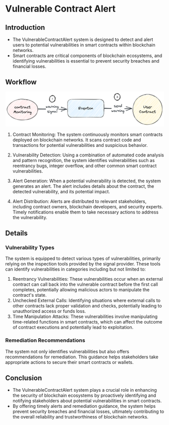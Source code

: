 # Vulnerable Contract Alert

## Introduction

- The VulnerableContractAlert system is designed to detect and alert users to potential vulnerabilities in smart contracts within blockchain networks.
- Smart contracts are critical components of blockchain ecosystems, and identifying vulnerabilities is essential to prevent security breaches and financial losses.

## Workflow

![Smart Contract Monitoring Workflow](./img/smartbugs.png)

1. Contract Monitoring: The system continuously monitors smart contracts deployed on blockchain networks. It scans contract code and transactions for potential vulnerabilities and suspicious behavior.

2. Vulnerability Detection: Using a combination of automated code analysis and pattern recognition, the system identifies vulnerabilities such as reentrancy bugs, integer overflow, and other common smart contract vulnerabilities.

3. Alert Generation: When a potential vulnerability is detected, the system generates an alert. The alert includes details about the contract, the detected vulnerability, and its potential impact.

4. Alert Distribution: Alerts are distributed to relevant stakeholders, including contract owners, blockchain developers, and security experts. Timely notifications enable them to take necessary actions to address the vulnerability.

## Details

### Vulnerability Types

The system is equipped to detect various types of vulnerabilities, primarily relying on the inspection tools provided by the signal provider. These tools can identify vulnerabilities in categories including but not limited to:

1. Reentrancy Vulnerabilities: These vulnerabilities occur when an external contract can call back into the vulnerable contract before the first call completes, potentially allowing malicious actors to manipulate the contract's state.
2. Unchecked External Calls: Identifying situations where external calls to other contracts lack proper validation and checks, potentially leading to unauthorized access or funds loss.
3. Time Manipulation Attacks: These vulnerabilities involve manipulating time-related functions in smart contracts, which can affect the outcome of contract executions and potentially lead to exploitation.

### Remediation Recommendations

The system not only identifies vulnerabilities but also offers recommendations for remediation. This guidance helps stakeholders take appropriate actions to secure their smart contracts or wallets.

## Conclusion

- The VulnerableContractAlert system plays a crucial role in enhancing the security of blockchain ecosystems by proactively identifying and notifying stakeholders about potential vulnerabilities in smart contracts.
- By offering timely alerts and remediation guidance, the system helps prevent security breaches and financial losses, ultimately contributing to the overall reliability and trustworthiness of blockchain networks.
